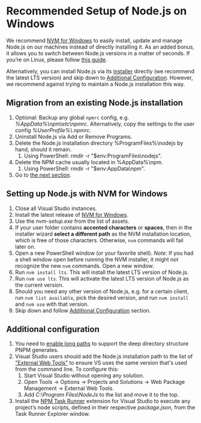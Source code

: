 # Recommended Setup of Node.js on Windows

We recommend [NVM for Windows](https://github.com/coreybutler/nvm-windows) to easily install, update and manage Node.js on our machines instead of directly installing it. As an added bonus, it allows you to switch between Node.js versions in a matter of seconds. If you’re on Linux, please follow [this guide](SetupLinux.md).

Alternatively, you can install Node.js via its [installer](https://nodejs.org/en/download/) directly (we recommend the latest LTS version) and skip down to [Additional Configuration](#additional-configuration). However, we recommend against trying to maintain a Node.js installation this way.

## Migration from an existing Node.js installation

1. Optional: Backup any global `npmrc` config, e.g. _%AppData%\\npm\\etc\\npmrc_. Alternatively, copy the settings to the user config _%UserProfile%\\.npmrc_.
2. Uninstall Node.js via Add or Remove Programs.
3. Delete the Node.js installation directory %ProgramFiles%\\nodejs by hand, should it remain.
   1. Using PowerShell: rmdir -r "$env:ProgramFiles\\nodejs".
4. Delete the NPM cache usually located in %AppData%\\npm.
   1. Using PowerShell: rmdir -r "$env:AppData\\npm".
5. Go to [the next section](#setting-up-nodejs-with-nvm-for-windows).

## Setting up Node.js with NVM for Windows

1. Close all Visual Studio instances.
2. Install the latest release of [NVM for Windows](https://github.com/coreybutler/nvm-windows).
3. Use the _nvm-setup.exe_ from the list of assets.
4. If your user folder contains **accented characters** or **spaces**, then in the installer wizard **select a different path** as the NVM installation location, which is free of those characters. Otherwise, `nvm` commands will fail later on.
5. Open a new PowerShell window (or your favorite shell). _Note:_ If you had a shell window open before running the NVM installer, it might not recognize the new `nvm` commands. Open a new window.
6. Run `nvm install lts`. This will install the latest LTS version of Node.js.
7. Run `nvm use lts`. This will activate the latest LTS version of Node.js as the current version.
8. Should you need any other version of Node.js, e.g. for a certain client, run `nvm list available`, pick the desired version, and run `nvm install` and `nvm use` with that version.
9. Skip down and follow [Additional Configuration](#additional-configuration) section.

## Additional configuration

1. You need to [enable long paths](https://learn.microsoft.com/en-us/windows/win32/fileio/maximum-file-path-limitation?tabs=powershell#enable-long-paths-in-windows-10-version-1607-and-later) to support the deep directory structure PNPM generates.
2. Visual Studio users should add the Node.js installation path to the list of ["External Web Tools"](https://devblogs.microsoft.com/dotnet/customize-external-web-tools-in-visual-studio-2015/) to ensure VS uses the same version that's used from the command line. To configure this:
   1. Start Visual Studio without opening any solution.
   2. Open Tools → Options → Projects and Solutions → Web Package Management → External Web Tools.
   3. Add _C:\\Program Files\\NodeJs_ to the list and move it to the top.
3. Install the [NPM Task Runner](https://marketplace.visualstudio.com/items?itemName=MadsKristensen.NpmTaskRunner64) extension for Visual Studio to execute any project’s node scripts, defined in their respective _package.json_, from the Task Runner Explorer window.
